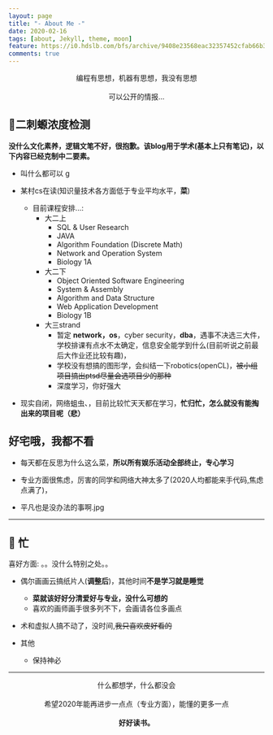 ```yaml
---
layout: page
title: "- About Me -"
date: 2020-02-16
tags: [about, Jekyll, theme, moon]
feature: https://i0.hdslb.com/bfs/archive/9408e23568eac32357452cfab66b36f9bf86835d.png
comments: true
---
```

    
<center>编程有思想，机器有思想，我没有思想</center>
<br />
<center>可以公开的情报...</center>

## 💉二刺螈浓度检测

<strong>没什么文化素养，逻辑文笔不好，很抱歉。该blog用于学术(基本上只有笔记)，以下内容已经克制中二要素。</strong>

- 叫什么都可以 g
- 某村cs在读(知识量技术各方面低于专业平均水平，**菜**)
  - 目前课程安排...:
    - 大二上
      - SQL & User Research
      - JAVA
      - Algorithm Foundation (Discrete Math)
      - Network and Operation System
      - Biology 1A
    - 大二下
      - Object Oriented Software Engineering
      - System & Assembly
      - Algorithm and Data Structure
      - Web Application Development
      - Biology 1B
    - 大三strand
      - 暂定 **network，os**，cyber security，**dba**，遇事不决选三大件，学校排课有点水不太确定，信息安全能学到什么(目前听说之前最后大作业还比较有趣)，
      - 学校没有想搞的图形学，会纠结一下robotics(openCL)，~~被小组项目搞出ptsd尽量会选项目少的那种~~
      - 深度学习，你好强大

- 现实自闭，网络蛆虫、，目前比较忙天天都在学习，**忙归忙，怎么就没有能掏出来的项目呢（悲）**

## 好宅哦，我都不看

- 每天都在反思为什么这么菜，**所以所有娱乐活动全部终止，专心学习**

- 专业方面很焦虑，厉害的同学和网络大神太多了(2020人均都能来手代码,焦虑点满了)，

- 平凡也是没办法的事啊.jpg

---

## 🍋 忙

喜好方面: 。。没什么特别之处。。

- 偶尔画画云搞纸片人(**调整后**)，其他时间**不是学习就是睡觉**
  - **菜就该好好分清爱好与专业，没什么可想的**
  - 喜欢的画师画手很多列不下，会画请各位多画点

- 术和虚拟人搞不动了，没时间,~~我只喜欢皮好看的~~
- 其他
  - 保持神必

---

<center>什么都想学，什么都没会</center>
<br />
<center>希望2020年能再进步一点点（专业方面），能懂的更多一点</center>
<br />
<center><strong>好好读书。</strong></center>